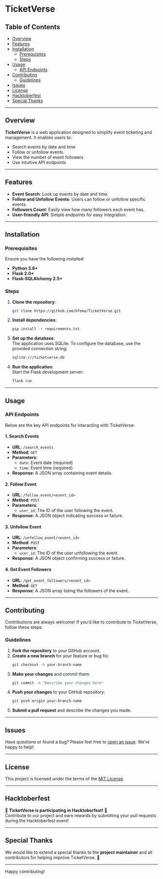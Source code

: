 # TicketVerse

## Table of Contents
- [Overview](#overview)
- [Features](#features)
- [Installation](#installation)
  - [Prerequisites](#prerequisites)
  - [Steps](#steps)
- [Usage](#usage)
  - [API Endpoints](#api-endpoints)
- [Contributing](#contributing)
  - [Guidelines](#guidelines)
- [Issues](#issues)
- [License](#license)
- [Hacktoberfest](#hacktoberfest)
- [Special Thanks](#special-thanks)

---

## Overview

**TicketVerse** is a web application designed to simplify event ticketing and management. It enables users to:

- Search events by date and time
- Follow or unfollow events
- View the number of event followers
- Use intuitive API endpoints

---

## Features

- **Event Search**: Look up events by date and time.
- **Follow and Unfollow Events**: Users can follow or unfollow specific events.
- **Followers Count**: Easily view how many followers each event has.
- **User-friendly API**: Simple endpoints for easy integration.

---

## Installation

### Prerequisites

Ensure you have the following installed:

- **Python 3.8+**
- **Flask 2.0+**
- **Flask-SQLAlchemy 2.5+**

### Steps

1. **Clone the repository**:  
   ```bash
   git clone https://github.com/Ufoma/TicketVerse.git
   ```

2. **Install dependencies**:  
   ```bash
   pip install -r requirements.txt
   ```

3. **Set up the database**:  
   The application uses SQLite. To configure the database, use the provided connection string:
   ```bash
   sqlite:///ticketverse.db
   ```

4. **Run the application**:  
   Start the Flask development server:
   ```bash
   flask run
   ```

---

## Usage

### API Endpoints

Below are the key API endpoints for interacting with TicketVerse:

#### 1. **Search Events**

- **URL**: `/search_events`
- **Method**: `GET`
- **Parameters**:
  - `date`: Event date (required)
  - `time`: Event time (required)
- **Response**: A JSON array containing event details.

#### 2. **Follow Event**

- **URL**: `/follow_event/<event_id>`
- **Method**: `POST`
- **Parameters**:
  - `user_id`: The ID of the user following the event.
- **Response**: A JSON object indicating success or failure.

#### 3. **Unfollow Event**

- **URL**: `/unfollow_event/<event_id>`
- **Method**: `POST`
- **Parameters**:
  - `user_id`: The ID of the user unfollowing the event.
- **Response**: A JSON object confirming success or failure.

#### 4. **Get Event Followers**

- **URL**: `/get_event_followers/<event_id>`
- **Method**: `GET`
- **Response**: A JSON array listing the followers of the event.

---

## Contributing

Contributions are always welcome! If you'd like to contribute to TicketVerse, follow these steps:

### Guidelines

1. **Fork the repository** to your GitHub account.
2. **Create a new branch** for your feature or bug fix:  
   ```bash
   git checkout -b your-branch-name
   ```
3. **Make your changes** and commit them:  
   ```bash
   git commit -m "Describe your changes here"
   ```
4. **Push your changes** to your GitHub repository:  
   ```bash
   git push origin your-branch-name
   ```
5. **Submit a pull request** and describe the changes you made.

---

## Issues

Have questions or found a bug? Please feel free to [open an issue](https://github.com/Ufoma/TicketVerse/issues). We're happy to help!

---

## License

This project is licensed under the terms of the [MIT License](LICENSE).

---

## Hacktoberfest

🎉 **TicketVerse is participating in Hacktoberfest!** 🎉  
Contribute to our project and earn rewards by submitting your pull requests during the Hacktoberfest event!

---

## Special Thanks

We would like to extend a special thanks to the **project maintainer** and all contributors for helping improve TicketVerse. 🙌

---

Happy contributing!
